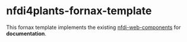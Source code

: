 # nfdi4plants-fornax-template

This fornax template implements the existing [nfdi-web-components](https://github.com/nfdi4plants/web-components) for **documentation**.